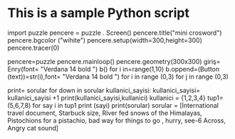 # This is a sample Python script

import puzzle
pencere = puzzle . Screen()
pencere.title("mini crosword")
pencere.bgcolor ("wihite")
pencere.setup(width=300,height=300)
pencere.tracer(0)

pencere=puzzle
pencere.mainloop()
pencere.geometry(300x300)
giriş= Enry(font= "Verdana 14 bold ")
b()
for i in=range(1,10)
    b.oppend=(Button (text))=str(i),font= "Verdana 14 bold ")
for i in range (0,3)
    for j in range (0,3)


print= sorular
    for down in sorular
    kullanici_sayisi:
    kullanici_sayisi= kullanici_sayisi +1
print(kullanici_sayisi,kullanici)
kullanici = {1,2,3,4}
tup1= (5,6,7,8)
for say i in tup1
    print (sayi)
    print(sorular)
sorular = [İnternational travel document, Starbuck size, River fed snows of the Himalayas, Pistochions for a pistachio, bad way for things to go , hurry, see-6 Across, Angry cat sound]





